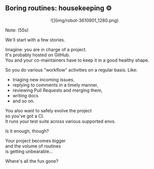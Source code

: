 ## Boring routines: housekeeping ⚙

<center>
![](img/robot-3610901_1280.png)
<!-- .element: style="border: none;" -->
<!-- https://pixabay.com/illustrations/robot-automation-ai-robotics-3610901/ -->
<!-- ![](https://images.pexels.com/photos/9281/blue-industry-business-moving.jpg?cs=srgb&dl=automation-cog-cogwheel-9281.jpg&fm=jpg) -->
<!-- .element: style="border: none;" -->
</center>

Note: (55s)

We'll start with a few stories.

Imagine: you are in charge of a project.<br>
It's probably hosted on GitHub.<br>
You and your co-maintainers
have to keep it in a good healthy shape.

So you do various "workflow" activities
on a regular basis. Like:
- triaging new incoming issues,
- replying to comments in a timely manner,
- reviewing Pull Requests and merging them,
- writing docs
- and so on.

You also want to safely evolve the project<br>
so you've got a CI.<br>
It runs your test suite across various supported envs.

Is it enough, though?

Your project becomes bigger<br>
and the volume of routines<br>
is getting unbearable...

Where's all the fun gone?
